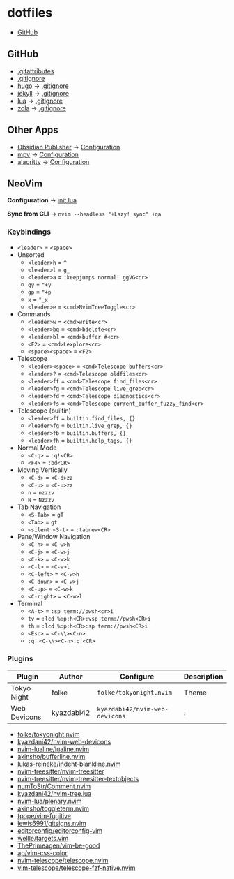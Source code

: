 # dotfiles

* [GitHub](/#GitHub)

## GitHub

- [.gitattributes](.gitattributes)
- [.gitignore](.gitignore)
- [hugo](https://gohugo.io/) → [.gitignore](github/hugo.gitignore)
- [jekyll](https://jekyllrb.com/) → [.gitignore](github/jekyll.gitignore)
- [lua](https://www.lua.org/) → [.gitignore](github/lua.gitignore)
- [zola](https://www.getzola.org/) → [.gitignore](github/zola.gitignore)

## Other Apps

- [Obsidian Publisher](https://github.com/ObsidianPublisher/obsidian-github-publisher) → [Configuration](others/obsidian-publisher.json)
- [mpv](https://mpv.io/) → [Configuration](others/mpv.toml)
- [alacritty](https://github.com/alacritty/alacritty) → [Configuration](others/alacritty.yml)

## NeoVim

**Configuration** → [init.lua](nvim/init.lua)

**Sync from CLI** → `nvim --headless "+Lazy! sync" +qa`

### Keybindings

- `<leader>` = `<space>`
- Unsorted
  - `<leader>h` = `^`
  - `<leader>l` = `g_`
  - `<leader>a` = `:keepjumps normal! ggVG<cr>`
  - `gy` = `"+y`
  - `gp` = `"+p`
  - `x` = `"_x`
  - `<leader>e` = `<cmd>NvimTreeToggle<cr>`
- Commands
  - `<leader>w` = `<cmd>write<cr>`
  - `<leader>bq` = `<cmd>bdelete<cr>`
  - `<leader>bl` = `<cmd>buffer #<cr>`
  - `<F2>` = `<cmd>Lexplore<cr>`
  - `<space><space>` = `<F2>`
- Telescope
  - `<leader><space>` = `<cmd>Telescope buffers<cr>`
  - `<leader>?` = `<cmd>Telescope oldfiles<cr>`
  - `<leader>ff` = `<cmd>Telescope find_files<cr>`
  - `<leader>fg` = `<cmd>Telescope live_grep<cr>`
  - `<leader>fd` = `<cmd>Telescope diagnostics<cr>`
  - `<leader>fs` = `<cmd>Telescope current_buffer_fuzzy_find<cr>`
- Telescope (builtin)
  - `<leader>ff` = `builtin.find_files, {}`
  - `<leader>fg` = `builtin.live_grep, {}`
  - `<leader>fb` = `builtin.buffers, {}`
  - `<leader>fh` = `builtin.help_tags, {}`
- Normal Mode
  - `<C-q>` = `:q!<CR>`
  - `<F4>` = `:bd<CR>`
- Moving Vertically
  - `<C-d>` = `<C-d>zz`
  - `<C-u>` = `<C-u>zz`
  - `n` = `nzzzv`
  - `N` = `Nzzzv`
- Tab Navigation
  - `<S-Tab>` = `gT`
  - `<Tab>` = `gt`
  - `<silent <S-t>` = `:tabnew<CR>`
- Pane/Window Navigation
  - `<C-h>` = `<C-w>h`
  - `<C-j>` = `<C-w>j`
  - `<C-k>` = `<C-w>k`
  - `<C-l>` = `<C-w>l`
  - `<C-left>` = `<C-w>h`
  - `<C-down>` = `<C-w>j`
  - `<C-up>` = `<C-w>k`
  - `<C-right>` = `<C-w>l`
- Terminal
  - `<A-t>` = `:sp term://pwsh<cr>i`
  - `tv` = `:lcd %:p:h<CR>:vsp term://pwsh<CR>i`
  - `th` = `:lcd %:p:h<CR>:sp term://pwsh<CR>i`
  - `<Esc>` = `<C-\\><C-n>`
  - `:q!` `<C-\\><C-n>:q!<CR>`

### Plugins

| Plugin | Author | Configure | Description |
| ------ | ------ | --------- | ----------- |
| Tokyo Night | folke | `folke/tokyonight.nvim` | Theme |
| Web Devicons | kyazdabi42 | `kyazdabi42/nvim-web-devicons` | . |

- [folke/tokyonight.nvim](https://github.com/folke/tokyonight.nvim)
- [kyazdani42/nvim-web-devicons](https://github.com/kyazdani42/nvim-web-devicons)
- [nvim-lualine/lualine.nvim](https://github.com/nvim-lualine/lualine.nvim)
- [akinsho/bufferline.nvim](https://github.com/akinsho/bufferline.nvim)
- [lukas-reineke/indent-blankline.nvim](https://github.com/lukas-reineke/indent-blankline.nvim)
- [nvim-treesitter/nvim-treesitter](https://github.com/nvim-treesitter/nvim-treesitter)
- [nvim-treesitter/nvim-treesitter-textobjects](https://github.com/nvim-treesitter/nvim-treesitter-textobjects)
- [numToStr/Comment.nvim](https://github.com/numToStr/Comment.nvim)
- [kyazdani42/nvim-tree.lua](https://github.com/kyazdani42/nvim-tree.lua)
- [nvim-lua/plenary.nvim](https://github.com/nvim-lua/plenary.nvim)
- [akinsho/toggleterm.nvim](https://github.com/akinsho/toggleterm.nvim)
- [tpope/vim-fugitive](https://github.com/tpope/vim-fugitive)
- [lewis6991/gitsigns.nvim](https://github.com/lewis6991/gitsigns.nvim)
- [editorconfig/editorconfig-vim](https://github.com/editorconfig/editorconfig-vim)
- [wellle/targets.vim](https://github.com/wellle/targets.vim)
- [ThePrimeagen/vim-be-good](https://github.com/ThePrimeagen/vim-be-good)
- [ap/vim-css-color](https://github.com/ap/vim-css-color)
- [nvim-telescope/telescope.nvim](https://github.com/nvim-telescope/telescope.nvim)
- [vim-telescope/telescope-fzf-native.nvim](https://github.com/vim-telescope/telescope-fzf-native.nvim)
